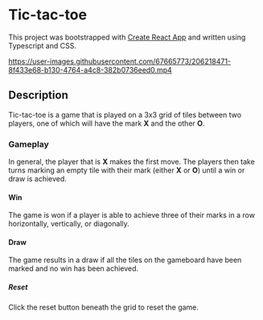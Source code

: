# Tic-tac-toe 
This project was bootstrapped with [Create React App](https://github.com/facebook/create-react-app) and written using Typescript and CSS.  


https://user-images.githubusercontent.com/67665773/206218471-8f433e68-b130-4764-a4c8-382b0736eed0.mp4


## Description
Tic-tac-toe is a game that is played on a 3x3 grid of tiles between two players, one of which will have the mark **X** and the other **O**. 

### Gameplay
In general, the player that is **X** makes the first move. 
The players then take turns marking an empty tile with their mark (either **X** or **O**) until a win or draw is achieved. 

#### Win
The game is won if a player is able to achieve three of their marks in a row horizontally, vertically, or diagonally.

#### Draw
The game results in a draw if all the tiles on the gameboard have been marked and no win has been achieved.

##### Reset
Click the reset button beneath the grid to reset the game.
